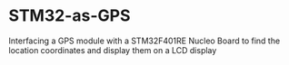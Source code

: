 # STM32-as-GPS
Interfacing a GPS module with a STM32F401RE Nucleo Board to find the location coordinates and display them on a LCD display
